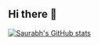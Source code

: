 ## Hi there 👋
[![Saurabh's GitHub stats](https://github-readme-stats.vercel.app/api?username=anuraghazra)](https://github.com/saurabhvarule/github-readme-stats)


<!--
**saurabhvarule/saurabhvarule** is a ✨ _special_ ✨ repository because its `README.md` (this file) appears on your GitHub profile.

Here are some ideas to get you started:

- 🔭 I’m currently working on ...
- 🌱 I’m currently learning ...
- 👯 I’m looking to collaborate on ...
- 🤔 I’m looking for help with ...
- 💬 Ask me about ...
- 📫 How to reach me: ...
- 😄 Pronouns: ...
- ⚡ Fun fact: ...
-->
